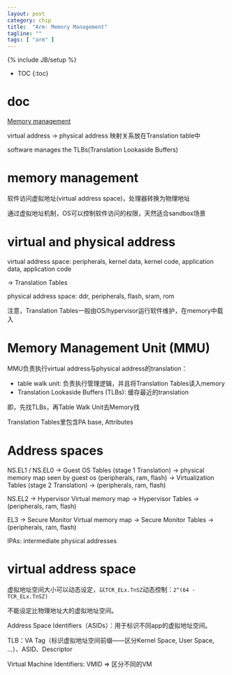 ```yaml
---
layout: post
category: chip
title:  "Arm: Memory Management"
tagline: ""
tags: [ "arm" ] 
---
```

{% include JB/setup %}

* TOC
{:toc}

# doc

[Memory management](https://developer.arm.com/architectures/learn-the-architecture/memory-management/single-page)

virtual address -> physical address 映射关系放在Translation table中

software manages the TLBs(Translation Lookaside Buffers)

# memory management

软件访问虚拟地址(virtual address space)，处理器转换为物理地址

通过虚拟地址机制，OS可以控制软件访问的权限，天然适合sandbox场景

# virtual and physical address

virtual address space: peripherals, kernel data, kernel code, application data, application code

-> Translation Tables

physical address space: ddr, peripherals, flash, sram, rom

注意，Translation Tables一般由OS/hypervisor运行软件维护，在memory中载入


# Memory Management Unit (MMU)

MMU负责执行virtual address与physical address的translation：
- table walk unit: 负责执行管理逻辑，并且将Translation Tables读入memory
- Translation Lookaside Buffers (TLBs): 缓存最近的translation

即，先找TLBs，再Table Walk Unit去Memory找

Translation Tables里包含PA base, Attributes


# Address spaces

NS.EL1 / NS.EL0 
-> Guest OS Tables (stage 1 Translation) 
-> physical memory map seen by guest os (peripherals, ram, flash) 
-> Virtualization Tables (stage 2 Translation)
-> (peripherals, ram, flash)

NS.EL2 
-> Hypervisor Virtual memory map
-> Hypervisor Tables
-> (peripherals, ram, flash)

EL3
-> Secure Monitor Virtual memory map
-> Secure Monitor Tables
-> (peripherals, ram, flash)

IPAs: intermediate physical addresses

# virtual address space

虚拟地址空间大小可以动态设定，以`TCR_ELx.TnSZ`动态控制：`2^(64 - TCR_ELx.TnSZ)`

不能设定比物理地址大的虚拟地址空间。

Address Space Identifiers（ASIDs）：用于标识不同app的虚拟地址空间。

TLB：VA Tag（标识虚拟地址空间前缀——区分Kernel Space, User Space, ...）、ASID、Descriptor

Virtual Machine Identifiers: VMID => 区分不同的VM

